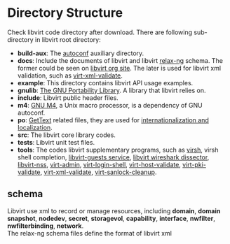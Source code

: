 # Directory Structure
Check libvirt code directory after download. There are following sub-directory 
in libvirt root directory:
- **build-aux**: The [autoconf](https://www.gnu.org/software/autoconf/) auxiliary directory.
- **docs**: Include the documents of libvirt and libvirt [relax-ng](https://relaxng.org/) 
schema. The former could be seen on [libvirt org site](https://libvirt.org/).
The later is used for libvirt xml validation, such as [virt-xml-validate](https://linux.die.net/man/1/virt-xml-validate).
- **example**: This directory contains libvirt API usage examples.
- **gnulib**: [The GNU Portability Library](https://www.gnu.org/software/gnulib/). 
A library that libvirt relies on.
- **include**: Libvirt public header files.
- **m4**: [GNU M4](https://www.gnu.org/software/m4/), a Unix macro processor, is a 
dependency of GNU autoconf.
- **po**: [GetText](https://en.wikipedia.org/wiki/Gettext) related files, they are 
used for [internationalization and localization](https://en.wikipedia.org/wiki/Internationalization_and_localization).
- **src**: The libvirt core library codes.
- **tests**: Libvirt unit test files.
- **tools**: The codes libvirt supplementary programs, such as [virsh](https://linux.die.net/man/1/virsh), 
virsh shell completion, 
[libvirt-guests service](https://access.redhat.com/documentation/en-us/red_hat_enterprise_linux/6/html/virtualization_administration_guide/sub-sect-shutting_down_rebooting_and_force_shutdown_of_a_guest_virtual_machine-manipulating_the_libvirt_guests_configuration_settings), 
[libvirt wireshark dissector](https://github.com/libvirt/libvirt/tree/master/tools/wireshark), 
[libvirt-nss](https://wiki.libvirt.org/page/NSS_module), 
[virt-admin](https://www.systutorials.com/docs/linux/man/1-virt-admin/), 
[virt-login-shell](https://manpages.ubuntu.com/manpages/trusty/man1/virt-login-shell.1.html), 
[virt-host-validate](https://linux.die.net/man/1/virt-host-validate), 
[virt-pki-validate](https://linux.die.net/man/1/virt-pki-validate), 
[virt-xml-validate](https://linux.die.net/man/1/virt-xml-validate), 
[virt-sanlock-cleanup](https://linux.die.net/man/8/virt-sanlock-cleanup).

## schema
Libvirt use xml to record or manage resources, including **domain**, 
**domain snapshot**, **nodedev**, **secret**, **storagevol**, **capability**, 
**interface**, **nwfilter**, **nwfilterbinding**, **network**.  
The relax-ng schema files define the format of libvirt xml

